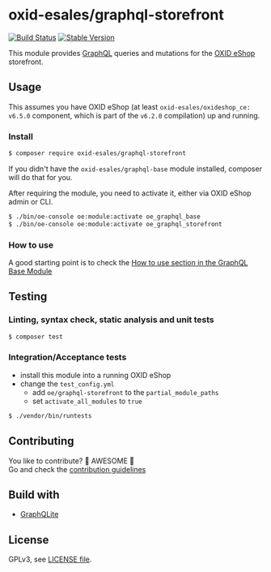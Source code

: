 # oxid-esales/graphql-storefront

[![Build Status](https://img.shields.io/travis/com/OXID-eSales/graphql-storefront-module/master?style=for-the-badge&logo=travis)](https://travis-ci.com/OXID-eSales/graphql-storefront-module)
[![Stable Version](https://img.shields.io/packagist/v/OXID-eSales/graphql-storefront?style=for-the-badge&logo=composer&label=latest)](https://packagist.org/packages/oxid-esales/graphql-storefront)

This module provides [GraphQL](https://www.graphql.org) queries and mutations for the [OXID eShop](https://www.oxid-esales.com/) storefront.

## Usage

This assumes you have OXID eShop (at least `oxid-esales/oxideshop_ce: v6.5.0` component, which is part of the `v6.2.0` compilation) up and running.

### Install

```bash
$ composer require oxid-esales/graphql-storefront
```

If you didn't have the `oxid-esales/graphql-base` module installed, composer will do that for you.

After requiring the module, you need to activate it, either via OXID eShop admin or CLI.

```bash
$ ./bin/oe-console oe:module:activate oe_graphql_base
$ ./bin/oe-console oe:module:activate oe_graphql_storefront
```

### How to use

A good starting point is to check the [How to use section in the GraphQL Base Module](https://github.com/OXID-eSales/graphql-base-module/#how-to-use)

## Testing

### Linting, syntax check, static analysis and unit tests

```bash
$ composer test
```

### Integration/Acceptance tests

- install this module into a running OXID eShop
- change the `test_config.yml`
  - add `oe/graphql-storefront` to the `partial_module_paths`
  - set `activate_all_modules` to `true`

```bash
$ ./vendor/bin/runtests
```

## Contributing

You like to contribute? 🙌 AWESOME 🙌\
Go and check the [contribution guidelines](CONTRIBUTING.md)

## Build with

- [GraphQLite](https://graphqlite.thecodingmachine.io/)

## License

GPLv3, see [LICENSE file](LICENSE).
